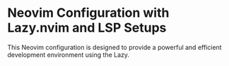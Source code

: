 # Neovim Configuration with Lazy.nvim and LSP Setups

This Neovim configuration is designed to provide a powerful and efficient development environment using the Lazy.

